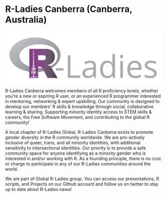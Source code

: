 
<!-- README.md is generated from README.Rmd. Please edit that file -->

# R-Ladies Canberra (Canberra, Australia)

<img src='logo.png' align="center" />

R-Ladies Canberra welcomes members of all R proficiency levels, whether
you’re a new or aspiring R user, or an experienced R programmer
interested in mentoring, networking & expert upskilling. Our community
is designed to develop our members’ R skills & knowledge through social,
collaborative learning & sharing. Supporting minority identity access to
STEM skills & careers, the Free Software Movement, and contributing to
the global R community\!

A local chapter of R-Ladies Global, R-Ladies Canberra exists to promote
gender diversity in the R community worldwide. We are pro-actively
inclusive of queer, trans, and all minority identities, with additional
sensitivity to intersectional identities. Our priority is to provide a
safe community space for anyone identifying as a minority gender who is
interested in and/or working with R. As a founding principle, there is
no cost or charge to participate in any of our R-Ladies communities
around the world.

We are part of Global R-Ladies group. You can access our presentations,
R scripts, and Projects on our Github account and follow us on twitter
to stay up to date about R-Ladies news\!
